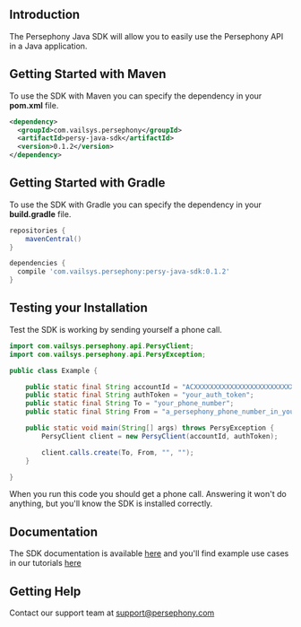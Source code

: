 ## Introduction
The Persephony Java SDK will allow you to easily use the Persephony API in a Java application.

## Getting Started with Maven
To use the SDK with Maven you can specify the dependency in your **pom.xml** file.

```xml
<dependency>
  <groupId>com.vailsys.persephony</groupId>
  <artifactId>persy-java-sdk</artifactId>
  <version>0.1.2</version>
</dependency>
```
## Getting Started with Gradle
To use the SDK with Gradle you can specify the dependency in your **build.gradle** file.

```groovy
repositories {
    mavenCentral()
}

dependencies {
  compile 'com.vailsys.persephony:persy-java-sdk:0.1.2'
}
```
## Testing your Installation

Test the SDK is working by sending yourself a phone call.

```java
import com.vailsys.persephony.api.PersyClient;
import com.vailsys.persephony.api.PersyException;

public class Example {

    public static final String accountId = "ACXXXXXXXXXXXXXXXXXXXXXXXXXXXXX";
    public static final String authToken = "your_auth_token";
    public static final String To = "your_phone_number";
    public static final String From = "a_persephony_phone_number_in_your_account";

    public static void main(String[] args) throws PersyException {
        PersyClient client = new PersyClient(accountId, authToken);

        client.calls.create(To, From, "", "");
    }

}
```

When you run this code you should get a phone call. Answering it won't do anything, but you'll know the SDK is installed correctly.

## Documentation

The SDK documentation is available [here](https://gitlab.vailsys.com/vail-cloud-services/persy-java-sdk/tree/master) and you'll find example use cases in our tutorials [here](https://persy-stable.vail/docs/tutorials/list-calls/)

## Getting Help

Contact our support team at [support@persephony.com](mailto:support@persephony.com)
